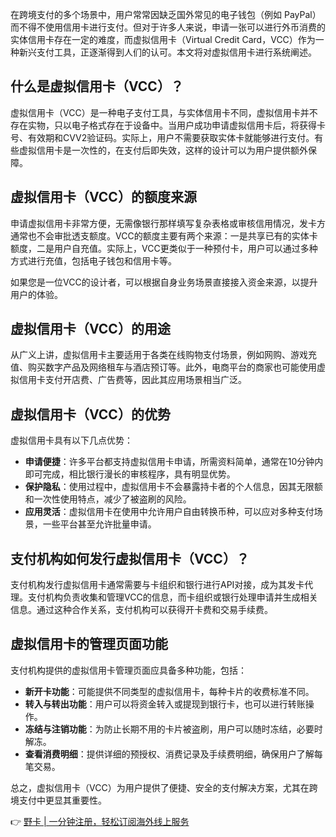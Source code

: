在跨境支付的多个场景中，用户常常因缺乏国外常见的电子钱包（例如 PayPal）而不得不使用信用卡进行支付。但对于许多人来说，申请一张可以进行外币消费的实体信用卡存在一定的难度，而虚拟信用卡（Virtual Credit Card，VCC）作为一种新兴支付工具，正逐渐得到人们的认可。本文将对虚拟信用卡进行系统阐述。

## 什么是虚拟信用卡（VCC）？

虚拟信用卡（VCC）是一种电子支付工具，与实体信用卡不同，虚拟信用卡并不存在实物，只以电子格式存在于设备中。当用户成功申请虚拟信用卡后，将获得卡号、有效期和CVV2验证码。实际上，用户不需要获取实体卡就能够进行支付。有些虚拟信用卡是一次性的，在支付后即失效，这样的设计可以为用户提供额外保障。

## 虚拟信用卡（VCC）的额度来源

申请虚拟信用卡非常方便，无需像银行那样填写复杂表格或审核信用情况，发卡方通常也不会审批透支额度。VCC的额度主要有两个来源：一是共享已有的实体卡额度，二是用户自充值。实际上，VCC更类似于一种预付卡，用户可以通过多种方式进行充值，包括电子钱包和信用卡等。

如果您是一位VCC的设计者，可以根据自身业务场景直接接入资金来源，以提升用户的体验。

## 虚拟信用卡（VCC）的用途

从广义上讲，虚拟信用卡主要适用于各类在线购物支付场景，例如网购、游戏充值、购买数字产品及网络租车与酒店预订等。此外，电商平台的商家也可能使用虚拟信用卡支付开店费、广告费等，因此其应用场景相当广泛。

## 虚拟信用卡（VCC）的优势

虚拟信用卡具有以下几点优势：

- **申请便捷**：许多平台都支持虚拟信用卡申请，所需资料简单，通常在10分钟内即可完成，相比银行漫长的审核程序，具有明显优势。
- **保护隐私**：使用过程中，虚拟信用卡不会暴露持卡者的个人信息，因其无限额和一次性使用特点，减少了被盗刷的风险。
- **应用灵活**：虚拟信用卡在使用中允许用户自由转换币种，可以应对多种支付场景，一些平台甚至允许批量申请。

## 支付机构如何发行虚拟信用卡（VCC）？

支付机构发行虚拟信用卡通常需要与卡组织和银行进行API对接，成为其发卡代理。支付机构负责收集和管理VCC的信息，而卡组织或银行处理申请并生成相关信息。通过这种合作关系，支付机构可以获得开卡费和交易手续费。

## 虚拟信用卡的管理页面功能

支付机构提供的虚拟信用卡管理页面应具备多种功能，包括：

- **新开卡功能**：可能提供不同类型的虚拟信用卡，每种卡片的收费标准不同。
- **转入与转出功能**：用户可以将资金转入或提现到银行卡，也可以进行转账操作。
- **冻结与注销功能**：为防止长期不用的卡片被盗刷，用户可以随时冻结，必要时解冻。
- **查看消费明细**：提供详细的预授权、消费记录及手续费明细，确保用户了解每笔交易。

总之，虚拟信用卡（VCC）为用户提供了便捷、安全的支付解决方案，尤其在跨境支付中更显其重要性。

👉 [野卡 | 一分钟注册，轻松订阅海外线上服务](https://bit.ly/bewildcard)